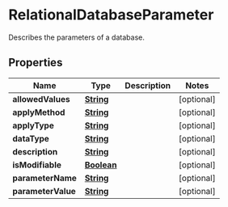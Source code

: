 

# RelationalDatabaseParameter

Describes the parameters of a database.

## Properties

| Name | Type | Description | Notes |
|------------ | ------------- | ------------- | -------------|
|**allowedValues** | [**String**](String.md) |  |  [optional] |
|**applyMethod** | [**String**](String.md) |  |  [optional] |
|**applyType** | [**String**](String.md) |  |  [optional] |
|**dataType** | [**String**](String.md) |  |  [optional] |
|**description** | [**String**](String.md) |  |  [optional] |
|**isModifiable** | [**Boolean**](Boolean.md) |  |  [optional] |
|**parameterName** | [**String**](String.md) |  |  [optional] |
|**parameterValue** | [**String**](String.md) |  |  [optional] |



